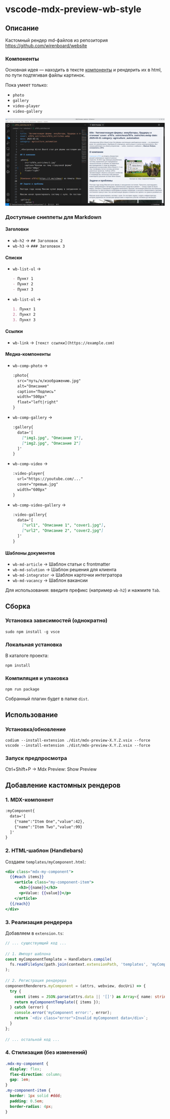 # vscode-mdx-preview-wb-style

## Описание
Кастомный рендер md-файлов из репозитория https://github.com/wirenboard/website

### Компоненты
Основная идея — находить в тексте [компоненты](https://github.com/wirenboard/website/blob/main/doc/components.md) и рендерить их в html, по пути подтягивая файлы картинок.

Пока умеет только:
- `photo`
- `gallery`
- `video-player`
- `video-gallery`

![изображение](./assets/preview.png)

### Доступные сниппеты для Markdown

#### Заголовки
- `wb-h2` → `## Заголовок 2`  
- `wb-h3` → `### Заголовок 3`  

#### Списки
- `wb-list-ul` →  
  ```markdown
  - Пункт 1
  - Пункт 2
  - Пункт 3
  ```
- `wb-list-ol` →  
  ```markdown
  1. Пункт 1
  2. Пункт 2
  3. Пункт 3
  ```

#### Ссылки
- `wb-link` → `[текст ссылки](https://example.com)`

#### Медиа-компоненты
- `wb-comp-photo` →  
  ```markdown
  :photo{
    src="путь/к/изображению.jpg"
    alt="Описание"
    caption="Подпись"
    width="500px"
    float="left|right"
  }
  ```
- `wb-comp-gallery` →  
  ```markdown
  :gallery{
    data='[
      ["img1.jpg", "Описание 1"],
      ["img2.jpg", "Описание 2"]
    ]'
  }
  ```
- `wb-comp-video` →  
  ```markdown
  :video-player{
    url="https://youtube.com/..."
    cover="превью.jpg"
    width="600px"
  }
  ```
- `wb-comp-video-gallery` →  
  ```markdown
  :video-gallery{
    data='[
      ["url1", "Описание 1", "cover1.jpg"],
      ["url2", "Описание 2", "cover2.jpg"]
    ]'
  }
  ```

#### Шаблоны документов
- `wb-md-article` → Шаблон статьи с frontmatter  
- `wb-md-solution` → Шаблон решения для клиента  
- `wb-md-integrator` → Шаблон карточки интегратора  
- `wb-md-vacancy` → Шаблон вакансии  

Для использования: введите префикс (например `wb-h2`) и нажмите `Tab`.

## Сборка
### Установка зависимостей (однократно)
```
sudo npm install -g vsce
```

### Локальная установка
В каталоге проекта:
```
npm install
```

### Компиляция и упаковка
```
npm run package
```
Собранный плагин будет в папке `dist`.

## Использование
### Установка/обновление
```
codium --install-extension ./dist/mdx-preview-X.Y.Z.vsix --force
vscode --install-extension ./dist/mdx-preview-X.Y.Z.vsix --force
```

### Запуск предпросмотра
Ctrl+Shift+P → Mdx Preview: Show Preview

## Добавление кастомных рендеров
### 1. MDX-компонент
```md
:myComponent{
  data='[
    {"name":"Item One","value":42},
    {"name":"Item Two","value":99}
  ]'
}
```

### 2. HTML-шаблон (Handlebars)
Создаем `templates/myComponent.html`:
```hbs
<div class="mdx-my-component">
  {{#each items}}
    <article class="my-component-item">
      <h3>{{name}}</h3>
      <p>Value: {{value}}</p>
    </article>
  {{/each}}
</div>
```

### 3. Реализация рендерера
Добавляем в `extension.ts`:
```ts
// ... существующий код ...

// 1. Импорт шаблона
const myComponentTemplate = Handlebars.compile(
  fs.readFileSync(path.join(context.extensionPath, 'templates', 'myComponent.html'), 'utf8'
);

// 2. Регистрация рендерера
componentRenderers.myComponent = (attrs, webview, docUri) => {
  try {
    const items = JSON.parse(attrs.data || '[]') as Array<{ name: string; value: number }>;
    return myComponentTemplate({ items });
  } catch (error) {
    console.error('myComponent error:', error);
    return `<div class="error">Invalid myComponent data</div>`;
  }
};

// ... остальной код ...
```

### 4. Стилизация (без изменений)
```css
.mdx-my-component {
  display: flex;
  flex-direction: column;
  gap: 1em;
}
.my-component-item {
  border: 1px solid #ddd;
  padding: 0.5em;
  border-radius: 4px;
}
```